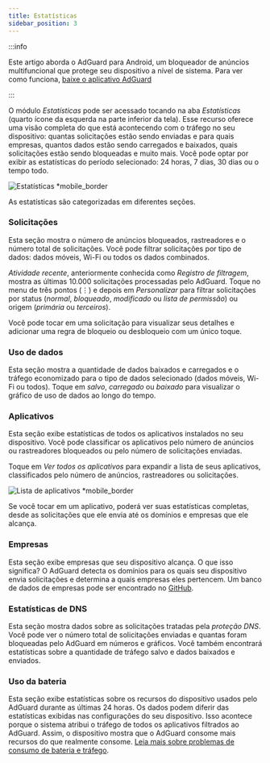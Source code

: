 ```yaml
---
title: Estatísticas
sidebar_position: 3
---
```


:::info

Este artigo aborda o AdGuard para Android, um bloqueador de anúncios multifuncional que protege seu dispositivo a nível de sistema. Para ver como funciona, [baixe o aplicativo AdGuard](https://agrd.io/download-kb-adblock)

:::

O módulo _Estatísticas_ pode ser acessado tocando na aba _Estatísticas_ (quarto ícone da esquerda na parte inferior da tela). Esse recurso oferece uma visão completa do que está acontecendo com o tráfego no seu dispositivo: quantas solicitações estão sendo enviadas e para quais empresas, quantos dados estão sendo carregados e baixados, quais solicitações estão sendo bloqueadas e muito mais. Você pode optar por exibir as estatísticas do período selecionado: 24 horas, 7 dias, 30 dias ou o tempo todo.

![Estatísticas \*mobile\_border](https://cdn.adtidy.org/blog/new/czy5rStatistics.jpeg?mw=1360)

As estatísticas são categorizadas em diferentes seções.

### Solicitações

Esta seção mostra o número de anúncios bloqueados, rastreadores e o número total de solicitações. Você pode filtrar solicitações por tipo de dados: dados móveis, Wi-Fi ou todos os dados combinados.

_Atividade recente_, anteriormente conhecida como _Registro de filtragem_, mostra as últimas 10.000 solicitações processadas pelo AdGuard. Toque no menu de três pontos (⋮) e depois em _Personalizar_ para filtrar solicitações por status (_normal_, _bloqueado_, _modificado_ ou _lista de permissão_) ou origem (_primária_ ou _terceiros_).

Você pode tocar em uma solicitação para visualizar seus detalhes e adicionar uma regra de bloqueio ou desbloqueio com um único toque.

### Uso de dados

Esta seção mostra a quantidade de dados baixados e carregados e o tráfego economizado para o tipo de dados selecionado (dados móveis, Wi-Fi ou todos). Toque em _salvo_, _carregado_ ou _baixado_ para visualizar o gráfico de uso de dados ao longo do tempo.

### Aplicativos

Esta seção exibe estatísticas de todos os aplicativos instalados no seu dispositivo. Você pode classificar os aplicativos pelo número de anúncios ou rastreadores bloqueados ou pelo número de solicitações enviadas.

Toque em _Ver todos os aplicativos_ para expandir a lista de seus aplicativos, classificados pelo número de anúncios, rastreadores ou solicitações.

![Lista de aplicativos \*mobile\_border](https://cdn.adtidy.org/blog/new/toq0mkScreenshot_20230627-235219_AdGuard.jpg)

Se você tocar em um aplicativo, poderá ver suas estatísticas completas, desde as solicitações que ele envia até os domínios e empresas que ele alcança.

### Empresas

Esta seção exibe empresas que seu dispositivo alcança. O que isso significa? O AdGuard detecta os domínios para os quais seu dispositivo envia solicitações e determina a quais empresas eles pertencem. Um banco de dados de empresas pode ser encontrado no [GitHub](https://github.com/AdguardTeam/companiesdb).

### Estatísticas de DNS

Esta seção mostra dados sobre as solicitações tratadas pela _proteção DNS_. Você pode ver o número total de solicitações enviadas e quantas foram bloqueadas pelo AdGuard em números e gráficos. Você também encontrará estatísticas sobre a quantidade de tráfego salvo e dados baixados e enviados.

### Uso da bateria

Esta seção exibe estatísticas sobre os recursos do dispositivo usados pelo AdGuard durante as últimas 24 horas. Os dados podem diferir das estatísticas exibidas nas configurações do seu dispositivo. Isso acontece porque o sistema atribui o tráfego de todos os aplicativos filtrados ao AdGuard. Assim, o dispositivo mostra que o AdGuard consome mais recursos do que realmente consome. [Leia mais sobre problemas de consumo de bateria e tráfego](/adguard-for-android/solving-problems/battery/).
